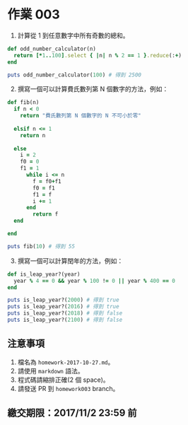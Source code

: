 # 作業 003

1. 計算從 1 到任意數字中所有奇數的總和。

```ruby
def odd_number_calculator(n)
  return [*1..100].select { |n| n % 2 == 1 }.reduce(:+)
end

puts odd_number_calculator(100) # 得到 2500
```

2. 撰寫一個可以計算費氏數列第 N 個數字的方法，例如：

```ruby
def fib(n)
  if n < 0
    return "費氏數列第 N 個數字的 N 不可小於零"
  
  elsif n <= 1
    return n
    
  else 
    i = 2
    f0 = 0
    f1 = 1
      while i <= n
        f = f0+f1
        f0 = f1
        f1 = f
        i += 1
      end
        return f
  end   

end

puts fib(10) # 得到 55
```

3. 撰寫一個可以計算閏年的方法，例如：

```ruby
def is_leap_year?(year)
  year % 4 == 0 && year % 100 != 0 || year % 400 == 0
end

puts is_leap_year?(2000) # 得到 true
puts is_leap_year?(2016) # 得到 true
puts is_leap_year?(2018) # 得到 false
puts is_leap_year?(2100) # 得到 false
```

## 注意事項

1. 檔名為 `homework-2017-10-27.md`。
2. 請使用 `markdown` 語法。
3. 程式碼請縮排正確(2 個 space)。
4. 請發送 PR 到 `homework003` branch。

## 繳交期限：2017/11/2 23:59 前

